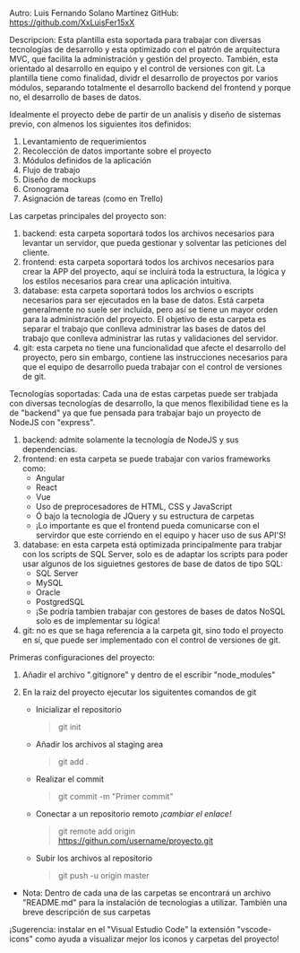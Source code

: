 Autro: Luis Fernando Solano Martínez
GitHub: https://github.com/XxLuisFer15xX


Descripcion: 
Esta plantilla esta soportada para trabajar con diversas tecnologías de desarrollo y esta optimizado con el patrón de arquitectura MVC, que facilita la administración y gestión del proyecto. También, esta orientado al desarrollo en equipo y el control de versiones con git. La plantilla tiene como finalidad, dividr el desarrollo de proyectos por varios módulos, separando totalmente el desarrollo backend del frontend y porque no, el desarrollo de bases de datos.

Idealmente el proyecto debe de partir de un analisis y diseño de sistemas previo, con almenos los siguientes itos definidos:
1. Levantamiento de requerimientos
2. Recolección de datos importante sobre el proyecto
3. Módulos definidos de la aplicación
4. Flujo de trabajo
5. Diseño de mockups
6. Cronograma
7. Asignación de tareas (como en Trello)


Las carpetas principales del proyecto son:
1. backend: esta carpeta soportará todos los archivos necesarios para levantar un servidor, que pueda gestionar y solventar las peticiones del cliente.
2. frontend: esta carpeta soportará todos los archivos necesarios para crear la APP del proyecto, aquí se incluirá toda la estructura, la lógica y los estilos necesarios para crear una aplicación intuitiva.
3. database: esta carpeta soportará todos los archvios o escripts necesarios para ser ejecutados en la base de datos. Está carpeta generalmente no suele ser incluida, pero así se tiene un mayor orden para la administración del proyecto. El objetivo de esta carpeta es separar el trabajo que conlleva administrar las bases de datos del trabajo que conlleva administrar las rutas y validaciones del servidor.
4. git: esta carpeta no tiene una funcionalidad que afecte el desarrollo del proyecto, pero sin embargo, contiene las instrucciones necesarios para que el equipo de desarrollo pueda trabajar con el control de versiones de git.


Tecnologías soportadas:
Cada una de estas carpetas puede ser trabjada con diversas tecnologías de desarrollo, la que menos flexibilidad tiene es la de "backend" ya que fue pensada para trabajar bajo un proyecto de NodeJS con "express".
1. backend: admite solamente la tecnología de NodeJS y sus dependencias.
2. frontend: en esta carpeta se puede trabajar con varios frameworks como:
    - Angular
    - React
    - Vue
    - Uso de preprocesadores de HTML, CSS y JavaScript
    - Ó bajo la tecnología de JQuery y su estructura de carpetas
    * ¡Lo importante es que el frontend pueda comunicarse con el servirdor que este corriendo en el equipo y hacer uso de sus API'S!
3. database: en esta carpeta está optimizada principalmente para trabjar con los scripts de SQL Server, solo es de adaptar los scripts para poder usar algunos de los siguietnes gestores de base de datos de tipo SQL:
    - SQL Server
    - MySQL
    - Oracle
    - PostgredSQL
    * ¡Se podría tambien trabajar con gestores de bases de datos NoSQL solo es de implementar su lógica!
4. git: no es que se haga referencia a la carpeta git, sino todo el proyecto en sí, que puede ser implementado con el control de versiones de git.


Primeras configuraciones del proyecto:
1. Añadir el archivo ".gitignore" y dentro de el escribir "node_modules"

2. En la raiz del proyecto ejecutar los siguitentes comandos de git
    - Inicializar el repositorio
        >git init
    - Añadir los archivos al staging area
        >git add .
    - Realizar el commit
        >git commit -m "Primer commit"
    - Conectar a un repositorio remoto _¡cambiar el enlace!_
        >git remote add origin https://githun.com/username/proyecto.git
    - Subir los archivos al repositorio
        >git push -u origin master


* Nota: Dentro de cada una de las carpetas se encontrará un archivo "README.md" para la instalación de tecnologías a utilizar. También una breve descripción de sus carpetas


¡Sugerencia: instalar en el "Visual Estudio Code" la extensión "vscode-icons" como ayuda a visualizar mejor los iconos y carpetas del proyecto!